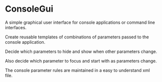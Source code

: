 # ConsoleGui
A simple graphical user interface for console applications or command line interfaces.

Create reusable templates of combinations of parameters passed to the console application.

Decide which parameters to hide and show when other parameters change.

Also decide which parameter to focus and start with as parameters change.

The console parameter rules are maintained in a easy to understand xml file.
